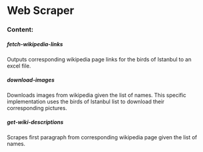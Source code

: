 # Web Scraper
### Content:
##### _fetch-wikipedia-links_
Outputs corresponding wikipedia page links for the birds of Istanbul to an excel file.

##### _download-images_
Downloads images from wikipedia given the list of names. This specific implementation uses the birds of Istanbul list to download their corresponding pictures.

##### _get-wiki-descriptions_
Scrapes first paragraph from corresponding wikipedia page given the list of names.